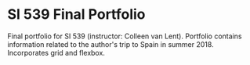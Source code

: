 # SI 539 Final Portfolio
Final portfolio for SI 539 (instructor: Colleen van Lent).  Portfolio contains information related to the author's trip to Spain in summer 2018.  Incorporates grid and flexbox.